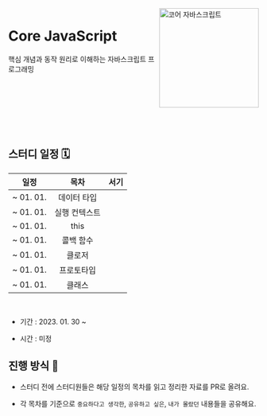 <img src="https://user-images.githubusercontent.com/26461307/215277367-ed75e554-bd65-4f28-a0dc-e68879809fc3.jpg" alt="코어 자바스크립트" align="right" width="200" />

# Core JavaScript

핵심 개념과 동작 원리로 이해하는 자바스크립트 프로그래밍

<br />
<br />
<br />
<br />
<br />
<br />

## 스터디 일정 🗓

|   일정    |     목차      | 서기 |
| :-------: | :-----------: | :--: |
| ~ 01. 01. |  데이터 타입  |      |
| ~ 01. 01. | 실행 컨텍스트 |      |
| ~ 01. 01. |     this      |      |
| ~ 01. 01. |   콜백 함수   |      |
| ~ 01. 01. |    클로저     |      |
| ~ 01. 01. |  프로토타입   |      |
| ~ 01. 01. |    클래스     |      |

<br />

- 기간 : 2023. 01. 30 ~

- 시간 : 미정

## 진행 방식 🌊

- 스터디 전에 스터디원들은 해당 일정의 목차를 읽고 정리한 자료를 PR로 올려요.

- 각 목차를 기준으로 `중요하다고 생각한`, `공유하고 싶은`, `내가 몰랐던` 내용들을 공유해요.
